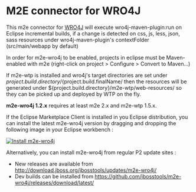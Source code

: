 M2E connector for WRO4J
========================

This m2e connector for [WRO4J](https://code.google.com/p/wro4j/) will execute wro4j-maven-plugin:run on Eclipse incremental builds,
if a change is detected on css, js, less, json, sass resources under wro4j-maven-plugin's contextFolder (src/main/webapp by default)

In order for m2e-wro4j to be enabled, projects in eclipse must be Maven-enabled with m2e (right-click on project > Configure > Convert to Maven...)

If m2e-wtp is installed and wro4j's target directories are set under ${project.build.directory}/${project.build.finalName/ then the resources 
will be generated under ${project.build.directory}/m2e-wtp/web-resources/ so they can be picked up and deployed by WTP on the fly.

**m2e-wro4j 1.2.x** requires at least m2e 2.x and m2e-wtp 1.5.x.

If the Eclipse Marketplace Client is installed in you Eclipse distribution, you can install the latest m2e-wro4j version by dragging and dropping the following image in your Eclipse workbench :

[![Install m2e-wro4j](https://marketplace.eclipse.org/sites/all/modules/custom/marketplace/images/installbutton.png "Drag and drop into a running Eclipse Indigo workspace to install m2e-wro4j")](http://marketplace.eclipse.org/marketplace-client-intro?mpc_install=807489)


Alternatively, you can install m2e-wro4j from regular P2 update sites : 

* New releases are available from http://download.jboss.org/jbosstools/updates/m2e-wro4j/ 
* Dev builds can be installed from https://github.com/jbosstools/m2e-wro4j/releases/download/latest/ 
